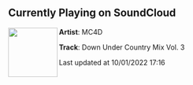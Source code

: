 ## Currently Playing on SoundCloud

[<img align="left" width="100" src="https://i1.sndcdn.com/artworks-WgdBgviFDZPyKHjZ-SBubBw-t500x500.jpg">](https://soundcloud.com/mc4d_official/down-under-country-mix-vol-3)

**Artist**: MC4D 

**Track**: Down Under Country Mix Vol. 3

Last updated at 10/01/2022 17:16
